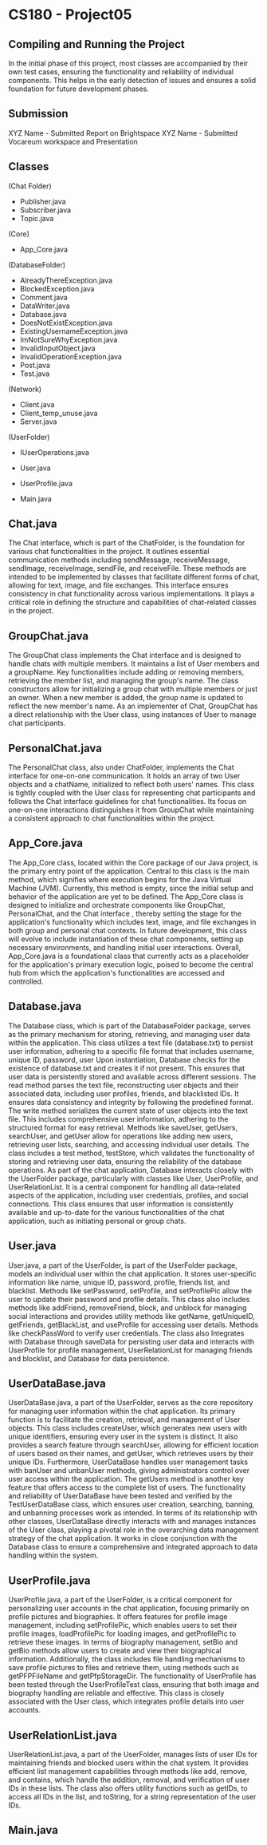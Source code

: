 # CS180 - Project05


## Compiling and Running the Project
In the initial phase of this project, most classes are accompanied by their own test cases, ensuring the functionality and reliability of individual components. This helps in the early detection of issues and ensures a solid foundation for future development phases. 


## Submission
XYZ Name - Submitted Report on Brightspace
XYZ Name - Submitted Vocareum workspace and Presentation


## Classes
(Chat Folder)
- Publisher.java
- Subscriber.java
- Topic.java

(Core)
- App_Core.java

(DatabaseFolder)
- AlreadyThereException.java
- BlockedException.java
- Comment.java
- DataWriter.java
- Database.java
- DoesNotExistException.java
- ExistingUsernameException.java
- ImNotSureWhyException.java
- InvalidInputObject.java
- InvalidOperationException.java
- Post.java
- Test.java

(Network)
- Client.java
- Client_temp_unuse.java
- Server.java

(UserFolder)
- IUserOperations.java
- User.java
- UserProfile.java
  

- Main.java


## Chat.java
The Chat interface, which is part of the ChatFolder, is the foundation for various chat functionalities in the project. It outlines essential communication methods including sendMessage, receiveMessage, sendImage, receiveImage, sendFile, and receiveFile. These methods are intended to be implemented by classes that facilitate different forms of chat, allowing for text, image, and file exchanges. This interface ensures consistency in chat functionality across various implementations. 
It plays a critical role in defining the structure and capabilities of chat-related classes in the project.



## GroupChat.java
The GroupChat class implements the Chat interface and is designed to handle chats with multiple members. It maintains a list of User members and a groupName. Key functionalities include adding or removing members, retrieving the member list, and managing the group's name. The class constructors allow for initializing a group chat with multiple members or just an owner. When a new member is added, the group name is updated to reflect the new member's name. As an implementer of Chat, GroupChat has a direct relationship with the User class, using instances of User to manage chat participants.


## PersonalChat.java
The PersonalChat class, also under ChatFolder, implements the Chat interface for one-on-one communication. It holds an array of two User objects and a chatName, initialized to reflect both users' names. 
This class is tightly coupled with the User class for representing chat participants and follows the Chat interface guidelines for chat functionalities. Its focus on one-on-one interactions distinguishes it from GroupChat while maintaining a consistent approach to chat functionalities within the project.



## App_Core.java
The App_Core class, located within the Core package of our Java project, is the primary entry point of the application. Central to this class is the main method, which signifies where execution begins for the Java Virtual Machine (JVM). Currently, this method is empty, since the initial setup and behavior of the application are yet to be defined. The App_Core class is designed to initialize and orchestrate components like GroupChat, PersonalChat, and the Chat interface , thereby setting the stage for the application's functionality which includes text, image, and file exchanges in both group and personal chat contexts.
In future development, this class will evolve to include instantiation of these chat components, setting up necessary environments, and handling initial user interactions.
Overall, App_Core.java is a foundational class that currently acts as a placeholder for the application's primary execution logic, poised to become the central hub from which the application's functionalities are accessed and controlled.


## Database.java
The Database class, which is part of the DatabaseFolder package, serves as the primary mechanism for storing, retrieving, and managing user data within the application. This class utilizes a text file (database.txt) to persist user information, adhering to a specific file format that includes username, unique ID, password, user 
Upon instantiation, Database checks for the existence of database.txt and creates it if not present. This ensures that user data is persistently stored and available across different sessions.
The read method parses the text file, reconstructing user objects and their associated data, including user profiles, friends, and blacklisted IDs. It ensures data consistency and integrity by following the predefined format.
The write method serializes the current state of user objects into the text file. This includes comprehensive user information, adhering to the structured format for easy retrieval.
Methods like saveUser, getUsers, searchUser, and getUser allow for operations like adding new users, retrieving user lists, searching, and accessing individual user details.
The class includes a test method, testStore, which validates the functionality of storing and retrieving user data, ensuring the reliability of the database operations.
As part of the chat application, Database interacts closely with the UserFolder package, particularly with classes like User, UserProfile, and UserRelationList. It is a central component for handling all data-related aspects of the application, including user credentials, profiles, and social connections. This class ensures that user information is consistently available and up-to-date for the various functionalities of the chat application, such as initiating personal or group chats.


## User.java
User.java, a part of the UserFolder, is part of the UserFolder package, models an individual user within the chat application. It stores user-specific information like name, unique ID, password, profile, friends list, and blacklist.
Methods like setPassword, setProfile, and setProfilePic allow the user to update their password and profile details.
This class also includes methods like addFriend, removeFriend, block, and unblock for managing social interactions and provides utility methods like getName, getUniqueID, getFriends, getBlackList, and useProfile for accessing user details.
Methods like checkPassWord to verify user credentials.
The class also Integrates with Database through saveData for persisting user data and interacts with UserProfile for profile management, UserRelationList for managing friends and blocklist, and Database for data persistence.


## UserDataBase.java
UserDataBase.java, a part of the UserFolder, serves as the core repository for managing user information within the chat application. Its primary function is to facilitate the creation, retrieval, and management of User objects. This class includes createUser, which generates new users with unique identifiers, ensuring every user in the system is distinct. It also provides a search feature through searchUser, allowing for efficient location of users based on their names, and getUser, which retrieves users by their unique IDs. Furthermore, UserDataBase handles user management tasks with banUser and unbanUser methods, giving administrators control over user access within the application. The getUsers method is another key feature that offers access to the complete list of users. The functionality and reliability of UserDataBase have been tested and verified by the TestUserDataBase class, which ensures user creation, searching, banning, and unbanning processes work as intended. In terms of its relationship with other classes, UserDataBase directly interacts with and manages instances of the User class, playing a pivotal role in the overarching data management strategy of the chat application. It works in close conjunction with the Database class to ensure a comprehensive and integrated approach to data handling within the system.


## UserProfile.java
UserProfile.java, a part of the UserFolder, is a critical component for personalizing user accounts in the chat application, focusing primarily on profile pictures and biographies. It offers features for profile image management, including setProfilePic, which enables users to set their profile images, loadProfilePic for loading images, and getProfilePic to retrieve these images. In terms of biography management, setBio and getBio methods allow users to create and view their biographical information. Additionally, the class includes file handling mechanisms to save profile pictures to files and retrieve them, using methods such as getPFPFileName and getPfpStorageDir. The functionality of UserProfile has been tested through the UserProfileTest class, ensuring that both image and biography handling are reliable and effective. This class is closely associated with the User class, which integrates profile details into user accounts.


## UserRelationList.java
UserRelationList.java, a part of the UserFolder, manages lists of user IDs for maintaining friends and blocked users within the chat system. It provides efficient list management capabilities through methods like add, remove, and contains, which handle the addition, removal, and verification of user IDs in these lists. The class also offers utility functions such as getIDs, to access all IDs in the list, and toString, for a string representation of the user IDs. 


## Main.java
